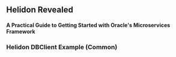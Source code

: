 ## Helidon Revealed
#### A Practical Guide to Getting Started with Oracle's Microservices Framework

### Helidon DBClient Example (Common)
